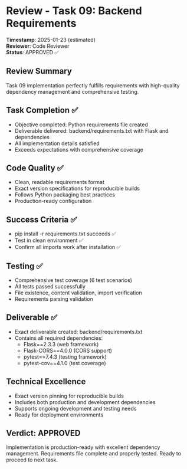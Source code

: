 # Review - Task 09: Backend Requirements
**Timestamp**: 2025-01-23 (estimated)  
**Reviewer**: Code Reviewer  
**Status**: APPROVED ✅

## Review Summary
Task 09 implementation perfectly fulfills requirements with high-quality dependency management and comprehensive testing.

## Task Completion ✅
- Objective completed: Python requirements file created
- Deliverable delivered: backend/requirements.txt with Flask and dependencies
- All implementation details satisfied
- Exceeds expectations with comprehensive coverage

## Code Quality ✅  
- Clean, readable requirements format
- Exact version specifications for reproducible builds
- Follows Python packaging best practices
- Production-ready configuration

## Success Criteria ✅
- pip install -r requirements.txt succeeds ✅
- Test in clean environment ✅
- Confirm all imports work after installation ✅

## Testing ✅
- Comprehensive test coverage (6 test scenarios)
- All tests passed successfully
- File existence, content validation, import verification
- Requirements parsing validation

## Deliverable ✅
- Exact deliverable created: backend/requirements.txt
- Contains all required dependencies:
  - Flask==2.3.3 (web framework)
  - Flask-CORS==4.0.0 (CORS support)
  - pytest==7.4.3 (testing framework)
  - pytest-cov==4.1.0 (test coverage)

## Technical Excellence
- Exact version pinning for reproducible builds
- Includes both production and development dependencies
- Supports ongoing development and testing needs
- Ready for deployment environments

## Verdict: APPROVED
Implementation is production-ready with excellent dependency management. Requirements file complete and properly tested. Ready to proceed to next task.